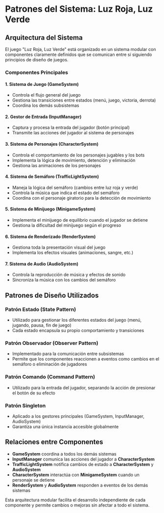 # Patrones del Sistema: Luz Roja, Luz Verde

## Arquitectura del Sistema
El juego "Luz Roja, Luz Verde" está organizado en un sistema modular con componentes claramente definidos que se comunican entre sí siguiendo principios de diseño de juegos.

### Componentes Principales

#### 1. Sistema de Juego (GameSystem)
- Controla el flujo general del juego
- Gestiona las transiciones entre estados (menú, juego, victoria, derrota)
- Coordina los demás subsistemas

#### 2. Gestor de Entrada (InputManager)
- Captura y procesa la entrada del jugador (botón principal)
- Transmite las acciones del jugador al sistema de personajes

#### 3. Sistema de Personajes (CharacterSystem)
- Controla el comportamiento de los personajes jugables y los bots
- Implementa la lógica de movimiento, detención y eliminación
- Gestiona las animaciones de los personajes

#### 4. Sistema de Semáforo (TrafficLightSystem)
- Maneja la lógica del semáforo (cambios entre luz roja y verde)
- Controla la música que indica el estado del semáforo
- Coordina con el personaje giratorio para la detección de movimiento

#### 5. Sistema de Minijuego (MinigameSystem)
- Implementa el minijuego de equilibrio cuando el jugador se detiene
- Gestiona la dificultad del minijuego según el progreso

#### 6. Sistema de Renderizado (RenderSystem)
- Gestiona toda la presentación visual del juego
- Implementa los efectos visuales (animaciones, sangre, etc.)

#### 7. Sistema de Audio (AudioSystem)
- Controla la reproducción de música y efectos de sonido
- Sincroniza la música con los cambios del semáforo

## Patrones de Diseño Utilizados

### Patrón Estado (State Pattern)
- Utilizado para gestionar los diferentes estados del juego (menú, jugando, pausa, fin de juego)
- Cada estado encapsula su propio comportamiento y transiciones

### Patrón Observador (Observer Pattern)
- Implementado para la comunicación entre subsistemas
- Permite que los componentes reaccionen a eventos como cambios en el semáforo o eliminación de jugadores

### Patrón Comando (Command Pattern)
- Utilizado para la entrada del jugador, separando la acción de presionar el botón de su efecto

### Patrón Singleton
- Aplicado a los gestores principales (GameSystem, InputManager, AudioSystem)
- Garantiza una única instancia accesible globalmente

## Relaciones entre Componentes
- **GameSystem** coordina a todos los demás sistemas
- **InputManager** comunica las acciones del jugador a **CharacterSystem**
- **TrafficLightSystem** notifica cambios de estado a **CharacterSystem** y **AudioSystem**
- **CharacterSystem** interactúa con **MinigameSystem** cuando un personaje se detiene
- **RenderSystem** y **AudioSystem** responden a eventos de los demás sistemas

Esta arquitectura modular facilita el desarrollo independiente de cada componente y permite cambios o mejoras sin afectar a todo el sistema. 